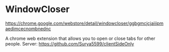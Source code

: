 # WindowCloser
https://chrome.google.com/webstore/detail/windowcloser/ggbgmcjcjaiiipmaedimcecnombnednc

A chrome web extension that allows you to open or close tabs for other people.
Server: https://github.com/Surya5599/clientSideOnly
